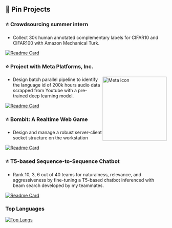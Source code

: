 ## :pushpin: Pin Projects

### :star: Crowdsourcing summer intern

* Collect 30k human annotated complementary labels for CIFAR10 and CIFAR100 with Amazon Mechanical Turk.

[![Readme Card](https://github-readme-stats.vercel.app/api/pin/?username=anthony-wss&repo=complementary_cifar)](https://github.com/anthony-wss/complementary_cifar)

### :star: Project with Meta Platforms, Inc. 
<img src="https://branditechture.agency/wp-content/uploads/2021/10/Meta-Logo-Download-4.jpg" alt="Meta icon" width="200" align="right"/>

* Design batch parallel pipeline to identify the language id of 200k hours audio data scrapped from Youtube with a pre-trained deep learning model.

[![Readme Card](https://github-readme-stats.vercel.app/api/pin/?username=voidful&repo=audio-preprocessing-pipeline)](https://github.com/voidful/audio-preprocessing-pipeline)

### :star: Bombit: A Realtime Web Game

* Design and manage a robust server-client socket structure on the workstation 

[![Readme Card](https://github-readme-stats.vercel.app/api/pin/?username=anthony-wss&repo=WPFinalBombit)](https://github.com/anthony-wss/WPFinalBombit)

### :star: T5-based Sequence-to-Sequence Chatbot

* Rank 10, 3, 6 out of 40 teams for naturalness, relevance, and aggressiveness by fine-tuning a T5-based chatbot inferenced with beam search developed by my teammates.

[![Readme Card](https://github-readme-stats.vercel.app/api/pin/?username=johnsonhung906&repo=ADL_project)](https://github.com/johnsonhung906/ADL_project)

### Top Languages
[![Top Langs](https://github-readme-stats.vercel.app/api/top-langs/?username=anthony-wss&layout=compact)](https://github.com/anuraghazra/github-readme-stats)
